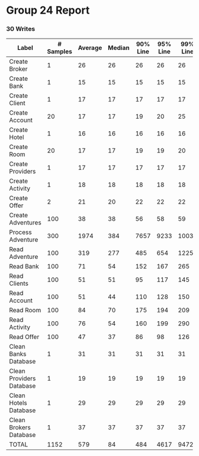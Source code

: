 # Group 24 Report


### 30 Writes

|Label|# Samples|Average|Median|90% Line|95% Line|99% Line|Min|Max|Error %|Throughput|Received KB/sec|Sent KB/sec|
| ----- | ------ | ----- | ----- | ----- | ----- | ----- | ---- | --- | ---- | ----- | ------ | ---- |
|Create Broker|1|26|26|26|26|26|26|26|"0,000%"|"38,46154"|"61,60"|"13,22"|
|Create Bank|1|15|15|15|15|15|15|15|"0,000%"|"66,66667"|"100,33"|"21,94"|
|Create Client|1|17|17|17|17|17|17|17|"0,000%"|"58,82353"|"103,75"|"20,22"|
|Create Account|20|17|17|19|20|25|14|25|"0,000%"|"56,98006"|"161,68"|"20,20"|
|Create Hotel|1|16|16|16|16|16|16|16|"0,000%"|"62,50000"|"94,54"|"20,94"|
|Create Room|20|17|17|19|19|20|15|20|"0,000%"|"56,49718"|"170,04"|"20,47"|
|Create Providers|1|17|17|17|17|17|17|17|"0,000%"|"58,82353"|"90,88"|"19,93"|
|Create Activity|1|18|18|18|18|18|18|18|"0,000%"|"55,55556"|"109,81"|"21,97"|
|Create Offer|2|21|20|22|22|22|20|22|"0,000%"|"47,61905"|"84,36"|"19,58"|
|Create Adventures|100|38|38|56|58|59|16|62|"0,000%"|"25,78649"|"632,61"|"10,38"|
|Process Adventure|300|1974|384|7657|9233|10033|92|10479|"0,000%"|"26,12785"|"1206,38"|"9,34"|
|Read Adventure|100|319|277|485|654|1225|92|1386|"0,000%"|"9,10249"|"418,70"|"1,25"|
|Read Bank|100|71|54|152|167|265|9|313|"0,000%"|"9,16506"|"12,20"|"1,10"|
|Read Clients|100|51|51|95|117|145|10|150|"0,000%"|"9,16506"|"12,77"|"1,22"|
|Read Account|100|51|44|110|128|150|10|162|"0,000%"|"9,17263"|"14,46"|"1,32"|
|Read Room|100|84|70|175|194|209|17|224|"0,000%"|"9,43574"|"38,70"|"1,27"|
|Read Activity|100|76|54|160|199|290|13|290|"0,000%"|"9,47688"|"16,88"|"1,34"|
|Read Offer|100|47|37|86|98|126|12|178|"0,000%"|"9,48587"|"15,30"|"1,48"|
|Clean Banks Database|1|31|31|31|31|31|31|31|"0,000%"|"32,25806"|"45,05"|"8,44"|
|Clean Providers Database|1|19|19|19|19|19|19|19|"0,000%"|"52,63158"|"74,89"|"14,19"|
|Clean Hotels Database|1|29|29|29|29|29|29|29|"0,000%"|"34,48276"|"48,29"|"9,09"|
|Clean Brokers Database|1|37|37|37|37|37|37|37|"0,000%"|"27,02703"|"38,64"|"7,18"|
|TOTAL|1152|579|84|484|4617|9472|9|10479|"0,000%"|"70,39844"|"1357,89"|"16,04"|
